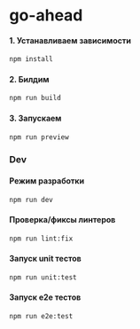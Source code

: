 # go-ahead

#### 1. Устанавливаем зависимости
```sh
npm install
```


#### 2. Билдим
```sh
npm run build
```

#### 3. Запускаем
```sh
npm run preview
```

### Dev

#### Режим разработки
```sh
npm run dev
```

#### Проверка/фиксы линтеров
```sh
npm run lint:fix
```

#### Запуск unit тестов
```sh
npm run unit:test
```

#### Запуск e2e тестов
```sh
npm run e2e:test
```

